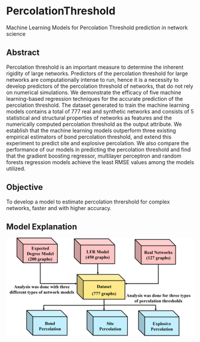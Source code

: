 # PercolationThreshold
Machine Learning Models for Percolation Threshold prediction in network science

## Abstract
Percolation threshold is an important measure to determine the inherent rigidity of large networks. Predictors of the percolation threshold for large networks are computationally intense to run, hence it is a necessity to develop predictors of the percolation threshold of networks, that do not rely on numerical simulations. We demonstrate the efficacy of five machine learning-based regression techniques for the accurate prediction of the percolation threshold. The dataset generated to train the machine learning models contains a total of 777 real and synthetic networks and consists of 5 statistical and structural properties of networks as features and the numerically computed percolation threshold as the output attribute. We establish that the machine learning models outperform three existing empirical estimators of bond percolation threshold, and extend this experiment to predict site and explosive percolation. We also compare the performance of our models in predicting the percolation threshold and find that the gradient boosting regressor, multilayer perceptron and random forests regression models achieve the least RMSE values among the models utilized. 

## Objective
To develop a model to estimate percolation thrershold for complex networks, faster and with higher accuracy.

## Model Explanation
![Model-Diagram](Assets/datasetDivision.png)
